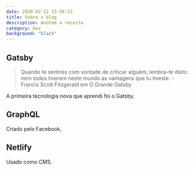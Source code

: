 ```yaml
---
date: 2020-02-22 15:58:53
title: Sobre o blog
description: Anotem a receita
category: Dev
background: "black"
---
```


## Gatsby

> Quando te sentires com vontade de criticar alguém, lembra-te disto: nem todos tiveram neste mundo as vantagens que tu tiveste. - Francis Scott Fitzgerald em O Grande Gatsby

A primeira tecnologia nova que aprendi foi o Gatsby.

## GraphQL

Criado pelo Facebook,

## Netlify

Usado como CMS.
